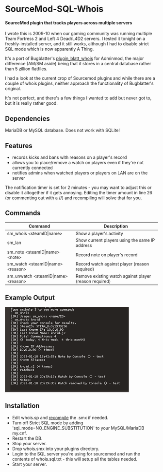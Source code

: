 # SourceMod-SQL-Whois
#### SourceMod plugin that tracks players across multiple servers

I wrote this is 2009-10 when our gaming community was running multiple Team Fortress 2 and Left 4 Dead/L4D2 servers. I tested it tonight on a freshly-installed server, and it still works, although I had to disable strict SQL mode which is now apparently A Thing.

It's a port of Bugblatter's [plugin_blatt_whois](https://web.archive.org/web/20111015055345/http://www.ravenousbugblatterbeast.pwp.blueyonder.co.uk/BugblatterPlugins/plugin_blatt_whois/Docs/index.htm) for Adminmod, the major difference (AM/SM aside) being that it stores in a central database rather than 5 zillion flatfiles.

I had a look at the current crop of Sourcemod plugins and while there are a couple of whois plugins, neither approach the functionality of Bugblatter's original.

It's not perfect, and there's a few things I wanted to add but never got to, but it is really rather good.

## Dependencies
MariaDB or MySQL database. Does not work with SQLite!

## Features
- records kicks and bans with reasons on a player's record
- allows you to place/remove a watch on players even if they're not currently connected
- notifies admins when watched players or players on LAN are on the server

The notification timer is set for 2 minutes - you may want to adjust this or disable it altogether if it gets annoying. Editing the timer amount in line 26 (or commenting out with a //) and recompiling will solve that for you.

## Commands
| Command | Description|
|----|----|
| sm_whois \<steamID\|name\> | Show a player's activity |
| sm_lan | Show current players using the same IP address |
| sm_note \<steamID\|name\> \<note\> | Record note on player's record |
| sm_watch \<steamID\|name\> \<reason\> | Record watch against player (reason required) |
| sm_unwatch \<steamID\|name\> \<reason\> | Remove existing watch against player (reason required) |

## Example Output
![Example Whois Output](whois.png)

## Installation
- Edit whois.sp and [recompile](https://www.sourcemod.net/compiler.php) the .smx if needed.
- Turn off Strict SQL mode by adding 'sql_mode=NO_ENGINE_SUBSTITUTION' to your MySQL/MariaDB my.cnf.
- Restart the DB.
- Stop your server.
- Drop whois.smx into your plugins directory.
- Login to the SQL server you're using for sourcemod and run the contents of whois.sql.txt - this will setup all the tables needed.
- Start your server. 
